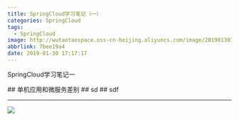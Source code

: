 ```yaml
---
title: SpringCloud学习笔记（一）
categories: SpringCloud
tags:
  - SpringCloud
image: http://wutaotaospace.oss-cn-beijing.aliyuncs.com/image/201901301.jpg
abbrlink: 7bee19a4
date: 2019-01-30 17:17:17
---
```

<p class="description">SpringCloud学习笔记一</p>
<!-- more -->
## 单机应用和微服务差别
## sd
## sdf
<hr />
<img src="http://wutaotaospace.oss-cn-beijing.aliyuncs.com/image/201901301.jpg" class="full-image" />

